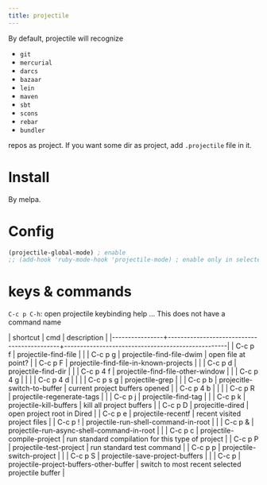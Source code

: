 ```yaml
---
title: projectile
---
```


By default, projectile will recognize

* `git`
* `mercurial`
* `darcs`
* `bazaar`
* `lein`
* `maven`
* `sbt`
* `scons`
* `rebar`
* `bundler`

repos as project. If you want some dir as project, add `.projectile` file in it.

# Install
By melpa.

# Config
```lisp
(projectile-global-mode) ; enable
;; (add-hook 'ruby-mode-hook 'projectile-mode) ; enable only in selected modes.
```

# keys & commands

`C-c p C-h`: open projectile keybinding help ... This does not have a command name

| shortcut       | cmd                                        | description                                       |
|----------------+--------------------------------------------+---------------------------------------------------|
| C-c p f        | projectile-find-file                       |                                                   |
| C-c p g        | projectile-find-file-dwim                  | open file at point?                               |
| C-c p F        | projectile-find-file-in-known-projects     |                                                   |
| C-c p d        | projectile-find-dir                        |                                                   |
| C-c p 4 f      | projectile-find-file-other-window          |                                                   |
| C-c p 4 g      |                                            |                                                   |
| C-c p 4 d      |                                            |                                                   |
| C-c p s g      | projectile-grep                            |                                                   |
| C-c p b        | projecitle-switch-to-buffer                | current project buffers opened                    |
| C-c p 4 b      |                                            |                                                   |
| C-c p R        | projectile-regenerate-tags                 |                                                   |
| C-c p j        | projectile-find-tag                        |                                                   |
| C-c p k        | projectile-kill-buffers                    | kill all project buffers                          |
| C-c p D        | projecitle-dired                           | open project root in Dired                        |
| C-c p e        | projectile-recentf                         | recent visited project files                      |
| C-c p !        | projectile-run-shell-command-in-root       |                                                   |
| C-c p &        | projectile-run-async-shell-command-in-root |                                                   |
| C-c p c        | projectile-compile-project                 | run standard compilation for this type of project |
| C-c p P        | projectile-test-project                    | run standard test command                         |
| C-c p p        | projectile-switch-project                  |                                                   |
| C-c p S        | projectile-save-project-buffers            |                                                   |
| C-c p <escape> | projectile-project-buffers-other-buffer    | switch to most recent selected projectile buffer  |

